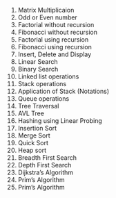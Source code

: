 1. Matrix Multiplicaion
2. Odd or Even number 
3. Factorial without recursion
4. Fibonacci without recursion
5. Factorial using recursion
6. Fibonacci using recursion
7. Insert, Delete and Display
8. Linear Search
9. Binary Search
10. Linked list operations
11. Stack operations
12. Application of Stack (Notations)
13. Queue operations
14. Tree Traversal
15. AVL Tree
16. Hashing using Linear Probing 
17. Insertion Sort 
18. Merge Sort
19. Quick Sort
20. Heap sort
21. Breadth First Search 
22. Depth First Search
23. Dijkstra’s Algorithm
24. Prim’s Algorithm
25. Prim’s Algorithm
